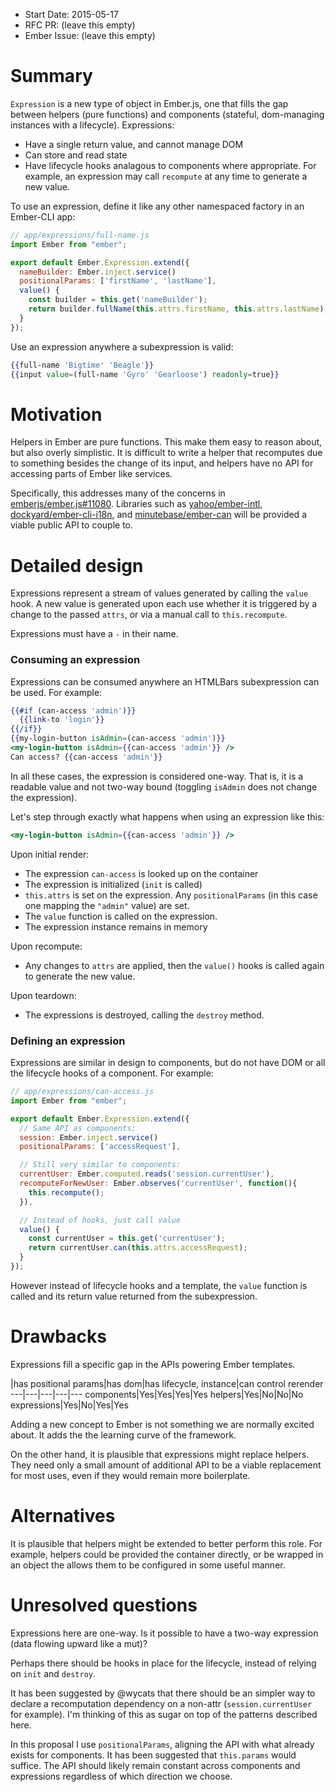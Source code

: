 - Start Date: 2015-05-17
- RFC PR: (leave this empty)
- Ember Issue: (leave this empty)

# Summary

`Expression` is a new type of object in Ember.js, one that fills the gap
between helpers (pure functions) and components (stateful, dom-managing
instances with a lifecycle). Expressions:

  * Have a single return value, and cannot manage DOM
  * Can store and read state
  * Have lifecycle hooks analagous to components where appropriate. For
    example, an expression may call `recompute` at any time to generate a new
    value.

To use an expression, define it like any other namespaced factory in an
Ember-CLI app:

```js
// app/expressions/full-name.js
import Ember from "ember";

export default Ember.Expression.extend({
  nameBuilder: Ember.inject.service()
  positionalParams: ['firstName', 'lastName'],
  value() {
    const builder = this.get('nameBuilder');
    return builder.fullName(this.attrs.firstName, this.attrs.lastName);
  }
});
```

Use an expression anywhere a subexpression is valid:

```hbs
{{full-name 'Bigtime' 'Beagle'}}
{{input value=(full-name 'Gyro' 'Gearloose') readonly=true}}
```

# Motivation

Helpers in Ember are pure functions. This make them easy to reason about, but
also overly simplistic. It is difficult to write a helper that recomputes due to
something besides the change of its input, and helpers have no API for
accessing parts of Ember like services.

Specifically, this addresses many of the concerns in
[emberjs/ember.js#11080](https://github.com/emberjs/ember.js/issues/11080).
Libraries such as [yahoo/ember-intl](https://github.com/yahoo/ember-intl),
[dockyard/ember-cli-i18n](https://github.com/dockyard/ember-cli-i18n), and
[minutebase/ember-can](https://github.com/minutebase/ember-can) will be
provided a viable public API to couple to.

# Detailed design

Expressions represent a stream of values generated by calling the `value` hook.
A new value is generated upon each use whether it is triggered by a change
to the passed `attrs`, or via a manual call to `this.recompute`.

Expressions must have a `-` in their name.

### Consuming an expression

Expressions can be consumed anywhere an HTMLBars subexpression can be used. For
example:

```hbs
{{#if (can-access 'admin')}}
  {{link-to 'login'}}
{{/if}}
{{my-login-button isAdmin=(can-access 'admin')}}
<my-login-button isAdmin={{can-access 'admin'}} />
Can access? {{can-access 'admin'}}
```

In all these cases, the expression is considered one-way. That is, it is a
readable value and not two-way bound (toggling `isAdmin` does not change the
expression).

Let's step through exactly what happens when using an expression like this:

```hbs
<my-login-button isAdmin={{can-access 'admin'}} />
```

Upon initial render:

* The expression `can-access` is looked up on the container
* The expression is initialized (`init` is called)
* `this.attrs` is set on the expression. Any `positionalParams` (in this case one
  mapping the `"admin"` value) are set.
* The `value` function is called on the expression.
* The expression instance remains in memory

Upon recompute:

* Any changes to `attrs` are applied, then the `value()` hooks is called again
  to generate the new value.

Upon teardown:

* The expressions is destroyed, calling the `destroy` method.

### Defining an expression

Expressions are similar in design to components, but do not have DOM or all the
lifecycle hooks of a component. For example:

```js
// app/expressions/can-access.js
import Ember from "ember";

export default Ember.Expression.extend({
  // Same API as components:
  session: Ember.inject.service()
  positionalParams: ['accessRequest'],

  // Still very similar to components:
  currentUser: Ember.computed.reads('session.currentUser'),
  recomputeForNewUser: Ember.observes('currentUser', function(){
    this.recompute();
  }),

  // Instead of hooks, just call value
  value() {
    const currentUser = this.get('currentUser');
    return currentUser.can(this.attrs.accessRequest);
  }
});
```

However instead of lifecycle hooks and a template, the `value` function is
called and its return value returned from the subexpression.

# Drawbacks

Expressions fill a specific gap in the APIs powering Ember templates.

 |has positional params|has dom|has lifecycle, instance|can control rerender
---|---|---|---|---
components|Yes|Yes|Yes|Yes
helpers|Yes|No|No|No
expressions|Yes|No|Yes|Yes

Adding a new concept to Ember is not something we are normally excited about.
It adds the the learning curve of the framework.

On the other hand, it is plausible that expressions might replace helpers. They
need only a small amount of additional API to be a viable replacement for most
uses, even if they would remain more boilerplate.

# Alternatives

It is plausible that helpers might be extended to better perform this role. For
example, helpers could be provided the container directly, or be wrapped in an
object the allows them to be configured in some useful manner.

# Unresolved questions

Expressions here are one-way. Is it possible to have a two-way expression (data
flowing upward like a mut)?

Perhaps there should be hooks in place for the lifecycle, instead of relying on
`init` and `destroy`.

It has been suggested by @wycats that there should be an simpler way to declare
a recomputation dependency on a non-attr (`session.currentUser` for example).
I'm thinking of this as sugar on top of the patterns described here.

In this proposal I use `positionalParams`, aligning the API with what already
exists for components. It has been suggested that `this.params` would
suffice. The API should likely remain constant across components and
expressions regardless of which direction we choose.
